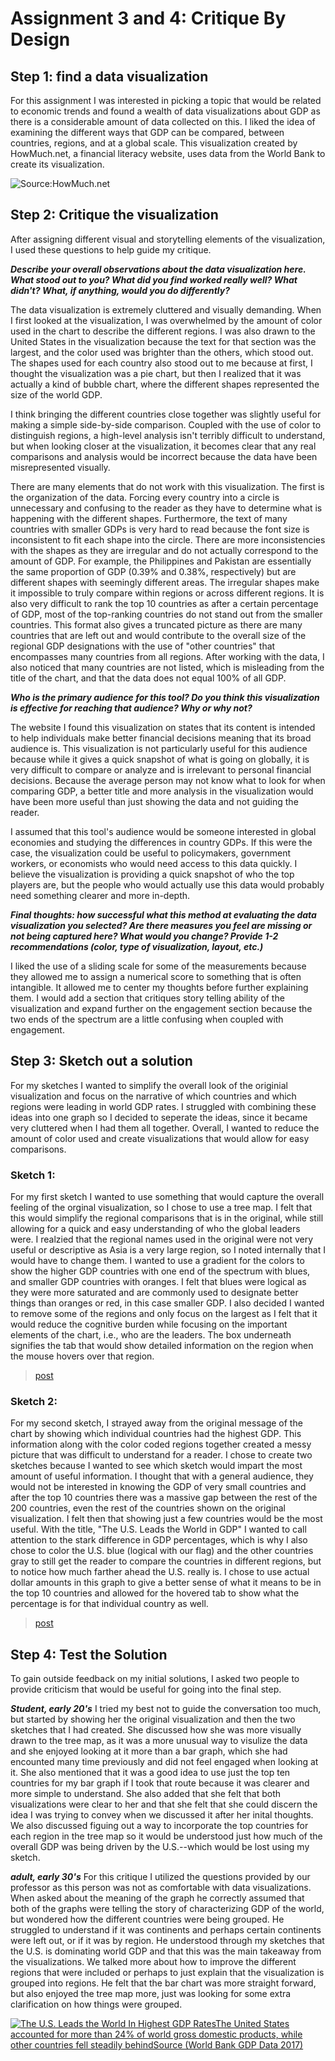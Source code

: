 # Assignment 3 and 4: Critique By Design

## Step 1: find a data visualization

For this assignment I was interested in picking a topic that would be related to economic trends and found a wealth of data visualizations about GDP as there is a considerable amount of data collected on this. I liked the idea of examining the different ways that GDP can be compared, between countries, regions, and at a global scale. This visualization created by HowMuch.net, a financial literacy website, uses data from the World Bank to create its visualization. 

![Source:[HowMuch.net](https://howmuch.net/articles/the-world-economy-2017)](https://cdn.howmuch.net/articles/world-economy-by-gdp-2017-7c32.png)

## Step 2: Critique the visualization

After assigning different visual and storytelling elements of the visualization, I used these questions to help guide my critique. 

***Describe your overall observations about the data visualization here.  What stood out to you?  What did you find worked really well?  What didn't?  What, if anything, would you do differently?***

The data visualization is extremely cluttered and visually demanding. When I first looked at the visualization, I was overwhelmed by the amount of color used in the chart to describe the different regions. I was also drawn to the United States in the visualization because the text for that section was the largest, and the color used was brighter than the others, which stood out. The shapes used for each country also stood out to me because at first, I thought the visualization was a pie chart, but then I realized that it was actually a kind of bubble chart, where the different shapes represented the size of the world GDP. 

I think bringing the different countries close together was slightly useful for making a simple side-by-side comparison. Coupled with the use of color to distinguish regions, a high-level analysis isn't terribly difficult to understand, but when looking closer at the visualization, it becomes clear that any real comparisons and analysis would be incorrect because the data have been misrepresented visually. 

There are many elements that do not work with this visualization. The first is the organization of the data. Forcing every country into a circle is unnecessary and confusing to the reader as they have to determine what is happening with the different shapes. Furthermore, the text of many countries with smaller GDPs is very hard to read because the font size is inconsistent to fit each shape into the circle. There are more inconsistencies with the shapes as they are irregular and do not actually correspond to the amount of GDP. For example, the Philippines and Pakistan are essentially the same proportion of GDP (0.39% and 0.38%, respectively) but are different shapes with seemingly different areas. The irregular shapes make it impossible to truly compare within regions or across different regions. It is also very difficult to rank the top 10 countries as after a certain percentage of GDP, most of the top-ranking countries do not stand out from the smaller countries. This format also gives a truncated picture as there are many countries that are left out and would contribute to the overall size of the regional GDP designations with the use of "other countries" that encompasses many countries from all regions. After working with the data, I also noticed that many countries are not listed, which is misleading from the title of the chart, and that the data does not equal 100% of all GDP.


***Who is the primary audience for this tool?  Do you think this visualization is effective for reaching that audience?  Why or why not?***

The website I found this visualization on states that its content is intended to help individuals make better financial decisions meaning that its broad audience is. This visualization is not particularly useful for this audience because while it gives a quick snapshot of what is going on globally, it is very difficult to compare or analyze and is irrelevant to personal financial decisions. Because the average person may not know what to look for when comparing GDP, a better title and more analysis in the visualization would have been more useful than just showing the data and not guiding the reader. 

I assumed that this tool's audience would be someone interested in global economies and studying the differences in country GDPs. If this were the case, the visualization could be useful to policymakers, government workers, or economists who would need access to this data quickly. I believe the visualization is providing a quick snapshot of who the top players are, but the people who would actually use this data would probably need something clearer and more in-depth. 


***Final thoughts: how successful what this method at evaluating the data visualization you selected? Are there measures you feel are missing or not being captured here?  What would you change?  Provide 1-2 recommendations (color, type of visualization, layout, etc.)***

I liked the use of a sliding scale for some of the measurements because they allowed me to assign a numerical score to something that is often intangible. It allowed me to center my thoughts before further explaining them. I would add a section that critiques story telling ability of the visualization and expand further on the engagement section because the two ends of the spectrum are a little confusing when coupled with engagement. 

## Step 3: Sketch out a solution

For my sketches I wanted to simplify the overall look of the originial visualization and focus on the narrative of which countries and which regions were leading in world GDP rates. I struggled with combining these ideas into one graph so I decided to seperate the ideas, since it became very cluttered when I had them all together. Overall, I wanted to reduce the amount of color used and create visualizations that would allow for easy comparisons. 

### Sketch 1: 
For my first sketch I wanted to use something that would capture the overall feeling of the orginal visualization, so I chose to use a tree map. I felt that this would simplify the regional comparisons that is in the original, while still allowing for a quick and easy understanding of who the global leaders were. I realzied that the regional names used in the original were not very useful or descriptive as Asia is a very large region, so I noted internally that I would have to change them. I wanted to use a gradient for the colors to show the higher GDP countries with one end of the spectrum with blues, and smaller GDP countries with oranges. I felt that blues were logical as they were more saturated and are commonly used to designate better things than oranges or red, in this case smaller GDP. I also decided I wanted to remove some of the regions and only focus on the largest as I felt that it would reduce the cognitive burden while focusing on the important elements of the chart, i.e., who are the leaders. The box underneath signifies the tab that would show detailed information on the region when the mouse hovers over that region. 

<blockquote class="imgur-embed-pub" lang="en" data-id="agPTJFY"  ><a href="//imgur.com/agPTJFY">post</a></blockquote><script async src="//s.imgur.com/min/embed.js" charset="utf-8"></script>

### Sketch 2:
For my second sketch, I strayed away from the original message of the chart by showing which individual countries had the highest GDP. This information along with the color coded regions together created a messy picture that was difficult to understand for a reader. I chose to create two sketches because I wanted to see which sketch would impart the most amount of useful information. I thought that with a general audience, they would not be interested in knowing the GDP of very small countries and after the top 10 countries there was a massive gap between the rest of the 200 countries, even the rest of the countries shown on the original visualization. I felt then that showing just a few countries would be the most useful. With the title, "The U.S. Leads the World in GDP" I wanted to call attention to the stark difference in GDP percentages, which is why I also chose to color the U.S. blue (logical with our flag) and the other countries gray to still get the reader to compare the countries in different regions, but to notice how much farther ahead the U.S. really is. I chose to use actual dollar amounts in this graph to give a better sense of what it means to be in the top 10 countries and allowed for the hovered tab to show what the percentage is for that individual country as well. 

<blockquote class="imgur-embed-pub" lang="en" data-id="VgDRZ4v"  ><a href="//imgur.com/VgDRZ4v">post</a></blockquote><script async src="//s.imgur.com/min/embed.js" charset="utf-8"></script>

## Step 4: Test the Solution

To gain outside feedback on my initial solutions, I asked two people to provide criticism that would be useful for going into the final step. 

***Student, early 20's***
I tried my best not to guide the conversation too much, but started by showing her the original visualization and then the two sketches that I had created. She discussed how she was more visually drawn to the tree map, as it was a more unusual way to visulize the data and she enjoyed looking at it more than a bar graph, which she had encounted many time previously and did not feel engaged when looking at it. She also mentioned that it was a good idea to use just the top ten countries for my bar graph if I took that route because it was clearer and more simple to understand. She also added that she felt that both visualizations were clear to her and that she felt that she could discern the idea I was trying to convey when we discussed it after her inital thoughts. We also discussed figuing out a way to incorporate the top countries for each region in the tree map so it would be understood just how much of the overall GDP was being driven by the U.S.--which would be lost using my sketch. 

***adult, early 30's***
For this critique I utilized the questions provided by our professor as this person was not as comfortable with data visualizations. When asked about the meaning of the graph he correctly assumed that both of the graphs were telling the story of characterizing GDP of the world, but wondered how the different countries were being grouped. He struggled to understand if it was continents and perhaps certain continents were left out, or if it was by region. He understood through my sketches that the U.S. is dominating world GDP and that this was the main takeaway from the visualizations. We talked more about how to improve the different regions that were included or perhaps to just explain that the visualization is grouped into regions. He felt that the bar chart was more straight forward, but also enjoyed the tree map more, just was looking for some extra clarification on how things were grouped. 


<div class='tableauPlaceholder' id='viz1668638287814' style='position: relative'><noscript><a href='#'><img alt='The U.S. Leads the World In Highest GDP RatesThe United States accounted for more than 24% of world gross domestic products, while other countries fell steadily behindSource (World Bank GDP Data 2017) ' src='https:&#47;&#47;public.tableau.com&#47;static&#47;images&#47;Co&#47;CountryGDP2&#47;Sheet1&#47;1_rss.png' style='border: none' /></a></noscript><object class='tableauViz'  style='display:none;'><param name='host_url' value='https%3A%2F%2Fpublic.tableau.com%2F' /> <param name='embed_code_version' value='3' /> <param name='site_root' value='' /><param name='name' value='CountryGDP2&#47;Sheet1' /><param name='tabs' value='no' /><param name='toolbar' value='yes' /><param name='static_image' value='https:&#47;&#47;public.tableau.com&#47;static&#47;images&#47;Co&#47;CountryGDP2&#47;Sheet1&#47;1.png' /> <param name='animate_transition' value='yes' /><param name='display_static_image' value='yes' /><param name='display_spinner' value='yes' /><param name='display_overlay' value='yes' /><param name='display_count' value='yes' /><param name='language' value='en-US' /><param name='filter' value='publish=yes' />
  </object></div>                
  <script type='text/javascript'>                    
  var divElement = document.getElementById('viz1668638287814');                    
  var vizElement = divElement.getElementsByTagName('object')[0];                    
  vizElement.style.width='100%';vizElement.style.height=(divElement.offsetWidth*0.75)+'px';                    
  var scriptElement = document.createElement('script');                    
  scriptElement.src = 'https://public.tableau.com/javascripts/api/viz_v1.js';                    
  vizElement.parentNode.insertBefore(scriptElement, vizElement);                
</script>

<div class="flourish-embed flourish-hierarchy" data-src="visualisation/11848202"><script src="https://public.flourish.studio/resources/embed.js"></script></div>
